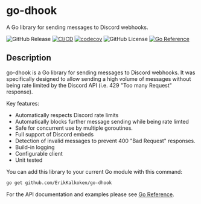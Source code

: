 # go-dhook

A Go library for sending messages to Discord webhooks.

![GitHub Release](https://img.shields.io/github/v/release/ErikKalkoken/go-dhook)
[![CI/CD](https://github.com/ErikKalkoken/go-dhook/actions/workflows/go.yml/badge.svg)](https://github.com/ErikKalkoken/go-dhook/actions/workflows/go.yml)
[![codecov](https://codecov.io/gh/ErikKalkoken/go-dhook/graph/badge.svg?token=4bqOmx0RKh)](https://codecov.io/gh/ErikKalkoken/go-dhook)
![GitHub License](https://img.shields.io/github/license/ErikKalkoken/go-dhook)
[![Go Reference](https://pkg.go.dev/badge/github.com/ErikKalkoken/go-dhook.svg)](https://pkg.go.dev/github.com/ErikKalkoken/go-dhook)

## Description

go-dhook is a Go library for sending messages to Discord webhooks. It was specifically designed to allow sending a high volume of messages without being rate limited by the Discord API (i.e. 429 "Too many Request" response).

Key features:

- Automatically respects Discord rate limits
- Automatically blocks further message sending while being rate limted
- Safe for concurrent use by multiple goroutines.
- Full support of Discord embeds
- Detection of invalid messages to prevent 400 "Bad Request" responses.
- Build-in logging
- Configurable client
- Unit tested

You can add this library to your current Go module with this command:

```sh
go get github.com/ErikKalkoken/go-dhook
```

For the API documentation and examples please see [Go Reference](https://pkg.go.dev/github.com/ErikKalkoken/go-dhook).

